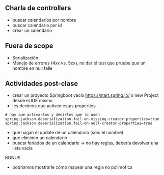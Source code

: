 
## Charla de controllers

- buscar calendarios por nombre
- buscar calendario por id
- crear un calendario

## Fuera de scope

- Serialización
- Manejo de errores (4xx vs. 5xx), no dar el test que prueba que un nombre en null falle

## Actividades post-clase

- crear un proyecto Springboot vacío https://start.spring.io/ o new Project desde el IDE mismo
- les decimos que activen estas properties

```properties
# hay que activarlos y decirles que lo usen
spring.jackson.deserialization.fail-on-missing-creator-properties=true
spring.jackson.deserialization.fail-on-null-creator-properties=true
```

- que hagan el update de un calendario (solo el nombre)
- que eliminen un calendario
- buscar feriados de un calendario -> no hay reglas, debería devolver una lista vacía

BONUS

- podríamos mostrarle cómo mapear una regla no polimófica
